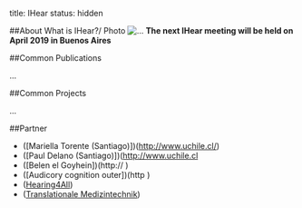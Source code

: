 title: IHear    status: hidden

##About
 What is IHear?/ Photo ![...](....jpg)
 **The next IHear meeting will be held on April 2019 in Buenos Aires** 


##Common Publications

...

##Common Projects

...


##Partner
* ([Mariella Torente (Santiago)])(http://www.uchile.cl/)
* ([Paul Delano (Santiago)])(http://www.uchile.cl
* ([Belen el Goyhein])(http://  )
* ([Audicory cognition outer])(http  )
* ([Hearing4All](http://hearing4all.eu/EN/))
* ([Translationale Medizintechnik](https://www.item.fraunhofer.de/de/angebot/medizintechnik.html/))


